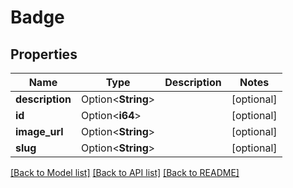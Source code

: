 # Badge

## Properties

Name | Type | Description | Notes
------------ | ------------- | ------------- | -------------
**description** | Option<**String**> |  | [optional]
**id** | Option<**i64**> |  | [optional]
**image_url** | Option<**String**> |  | [optional]
**slug** | Option<**String**> |  | [optional]

[[Back to Model list]](../README.md#documentation-for-models) [[Back to API list]](../README.md#documentation-for-api-endpoints) [[Back to README]](../README.md)


